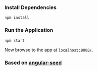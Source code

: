 ### Install Dependencies
```
npm install
```

### Run the Application
```
npm start
```

Now browse to the app at [`localhost:8000/`](http://localhost:8000/#!/).


### Based on [angular-seed](https://github.com/angular/angular-seed)
